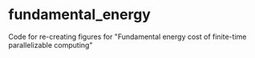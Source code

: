 # fundamental_energy
Code for re-creating figures for "Fundamental energy cost of finite-time parallelizable computing"
